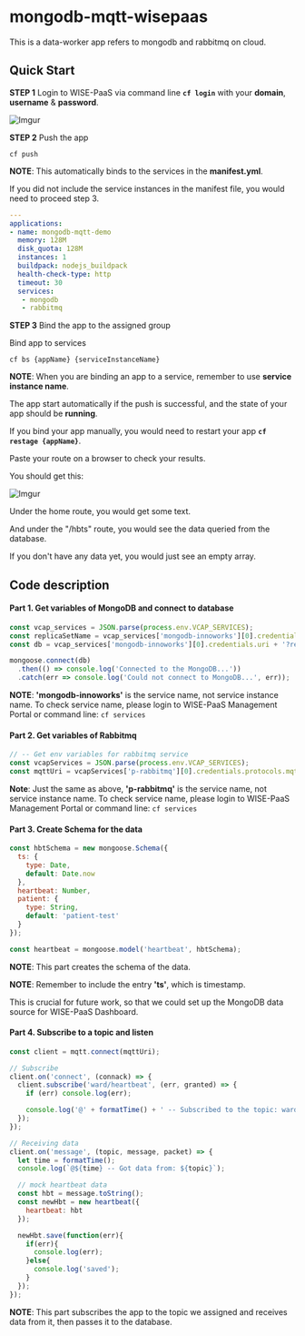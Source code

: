 # mongodb-mqtt-wisepaas
This is a data-worker app refers to mongodb and rabbitmq on cloud.

## Quick Start

**STEP 1** Login to WISE-PaaS via command line **`cf login`** with your **domain**, **username** & **password**.

![Imgur](https://i.imgur.com/jngL6ki.png)

**STEP 2** Push the app

    cf push

**NOTE**: This automatically binds to the services in the **manifest.yml**.

If you did not include the service instances in the manifest file, you would need to proceed step 3.

```yml   
---
applications:   
- name: mongodb-mqtt-demo
  memory: 128M
  disk_quota: 128M
  instances: 1
  buildpack: nodejs_buildpack
  health-check-type: http
  timeout: 30
  services:
   - mongodb
   - rabbitmq
```

**STEP 3** Bind the app to the assigned group
    
Bind app to services
    
    cf bs {appName} {serviceInstanceName}

**NOTE**: When you are binding an app to a service, remember to use **service instance name**.

The app start automatically if the push is successful, and the state of your app should be **running**.

If you bind your app manually, you would need to restart your app **`cf restage {appName}`**.

Paste your route on a browser to check your results.

You should get this:

![Imgur](https://i.imgur.com/VgcSrEP.png)

Under the home route, you would get some text.

And under the "/hbts" route, you would see the data queried from the database. 

If you don't have any data yet, you would just see an empty array.

## Code description

#### Part 1. Get variables of MongoDB and connect to database

```js
const vcap_services = JSON.parse(process.env.VCAP_SERVICES);
const replicaSetName = vcap_services['mongodb-innoworks'][0].credentials.replicaSetName;
const db = vcap_services['mongodb-innoworks'][0].credentials.uri + '?replicaSet=' + replicaSetName;

mongoose.connect(db)
  .then(() => console.log('Connected to the MongoDB...'))
  .catch(err => console.log('Could not connect to MongoDB...', err));
```

**NOTE**: **'mongodb-innoworks'** is the service name, not service instance name.
To check service name, please login to WISE-PaaS Management Portal or command line: `cf services`

#### Part 2. Get variables of Rabbitmq

```js
// -- Get env variables for rabbitmq service
const vcapServices = JSON.parse(process.env.VCAP_SERVICES);
const mqttUri = vcapServices['p-rabbitmq'][0].credentials.protocols.mqtt.uri
```

**Note**: Just the same as above, **'p-rabbitmq'** is the service name, not service instance name.
To check service name, please login to WISE-PaaS Management Portal or command line: `cf services`

#### Part 3. Create Schema for the data

```js
const hbtSchema = new mongoose.Schema({
  ts: {
    type: Date,
    default: Date.now
  },
  heartbeat: Number,
  patient: {
    type: String,
    default: 'patient-test'
  }
});

const heartbeat = mongoose.model('heartbeat', hbtSchema);
```

**NOTE**: This part creates the schema of the data.

**NOTE**: Remember to include the entry **'ts'**, which is timestamp. 

This is crucial for future work, so that we could set up the MongoDB data source for WISE-PaaS Dashboard. 

#### Part 4. Subscribe to a topic and listen

```js
const client = mqtt.connect(mqttUri);

// Subscribe
client.on('connect', (connack) => {
  client.subscribe('ward/heartbeat', (err, granted) => {
    if (err) console.log(err);

    console.log('@' + formatTime() + ' -- Subscribed to the topic: ward/heartbeat');
  });
});

// Receiving data
client.on('message', (topic, message, packet) => {
  let time = formatTime();
  console.log(`@${time} -- Got data from: ${topic}`);

  // mock heartbeat data
  const hbt = message.toString();
  const newHbt = new heartbeat({
    heartbeat: hbt
  });

  newHbt.save(function(err){
    if(err){
      console.log(err);
    }else{
      console.log('saved');
    }
  });
});
```

**NOTE**: This part subscribes the app to the topic we assigned and receives data from it, then passes it to the database.
